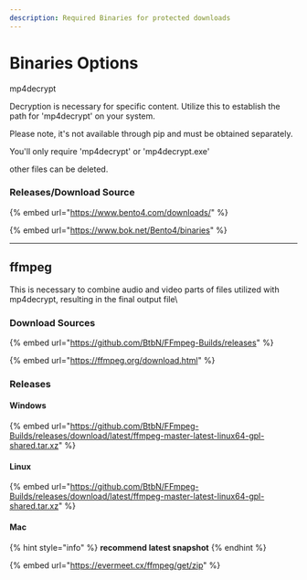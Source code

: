 ```yaml
---
description: Required Binaries for protected downloads
---
```


# Binaries Options

mp4decrypt

Decryption is necessary for specific content. Utilize this to establish the path for 'mp4decrypt' on your system.

Please note, it's not available through pip and must be obtained separately.

You'll only require 'mp4decrypt' or 'mp4decrypt.exe'

other files can be deleted.



### Releases/Download Source

{% embed url="https://www.bento4.com/downloads/" %}

{% embed url="https://www.bok.net/Bento4/binaries" %}

***

## ffmpeg

This is necessary to combine audio and video parts of files utilized with mp4decrypt, resulting in the final output file\


### Download Sources

{% embed url="https://github.com/BtbN/FFmpeg-Builds/releases" %}

{% embed url="https://ffmpeg.org/download.html" %}

### Releases

#### **Windows**

{% embed url="https://github.com/BtbN/FFmpeg-Builds/releases/download/latest/ffmpeg-master-latest-linux64-gpl-shared.tar.xz" %}

#### **Linux**

{% embed url="https://github.com/BtbN/FFmpeg-Builds/releases/download/latest/ffmpeg-master-latest-linux64-gpl-shared.tar.xz" %}

#### Mac

{% hint style="info" %}
**recommend latest snapshot**
{% endhint %}

{% embed url="https://evermeet.cx/ffmpeg/get/zip" %}

